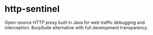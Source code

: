 # http-sentinel
Open-source HTTP proxy built in Java for web traffic debugging and interception. BurpSuite alternative with full development transparency.
